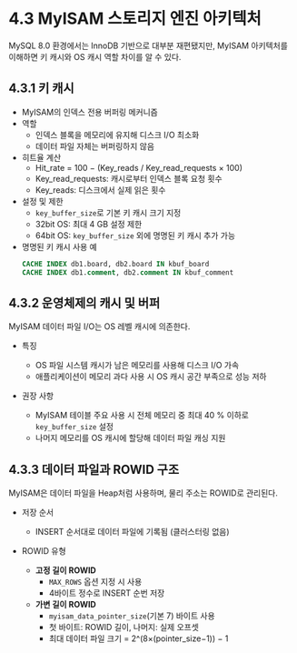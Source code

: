 # 4.3 MyISAM 스토리지 엔진 아키텍처  
MySQL 8.0 환경에서는 InnoDB 기반으로 대부분 재편됐지만, MyISAM 아키텍처를 이해하면 키 캐시와 OS 캐시 역할 차이를 알 수 있다.

## 4.3.1 키 캐시  
- MyISAM의 인덱스 전용 버퍼링 메커니즘  
- 역할  
  - 인덱스 블록을 메모리에 유지해 디스크 I/O 최소화  
  - 데이터 파일 자체는 버퍼링하지 않음  
- 히트율 계산  
  - Hit_rate = 100 − (Key_reads / Key_read_requests × 100)  
  - Key_read_requests: 캐시로부터 인덱스 블록 요청 횟수  
  - Key_reads: 디스크에서 실제 읽은 횟수  
- 설정 및 제한  
  - `key_buffer_size`로 기본 키 캐시 크기 지정  
  - 32bit OS: 최대 4 GB 설정 제한  
  - 64bit OS: `key_buffer_size` 외에 명명된 키 캐시 추가 가능  
- 명명된 키 캐시 사용 예  
  ```sql
  CACHE INDEX db1.board, db2.board IN kbuf_board
  CACHE INDEX db1.comment, db2.comment IN kbuf_comment
  ```

## 4.3.2 운영체제의 캐시 및 버퍼  
MyISAM 데이터 파일 I/O는 OS 레벨 캐시에 의존한다.

- 특징  
  - OS 파일 시스템 캐시가 남은 메모리를 사용해 디스크 I/O 가속  
  - 애플리케이션이 메모리 과다 사용 시 OS 캐시 공간 부족으로 성능 저하  

- 권장 사항  
  - MyISAM 테이블 주요 사용 시 전체 메모리 중 최대 40 % 이하로 `key_buffer_size` 설정  
  - 나머지 메모리를 OS 캐시에 할당해 데이터 파일 캐싱 지원  

## 4.3.3 데이터 파일과 ROWID 구조  
MyISAM은 데이터 파일을 Heap처럼 사용하며, 물리 주소는 ROWID로 관리된다.

- 저장 순서  
  - INSERT 순서대로 데이터 파일에 기록됨 (클러스터링 없음)  

- ROWID 유형  
  - **고정 길이 ROWID**  
    - `MAX_ROWS` 옵션 지정 시 사용  
    - 4바이트 정수로 INSERT 순번 저장  
  - **가변 길이 ROWID**  
    - `myisam_data_pointer_size`(기본 7) 바이트 사용  
    - 첫 바이트: ROWID 길이, 나머지: 실제 오프셋  
    - 최대 데이터 파일 크기 = 2^(8×(pointer_size−1)) − 1  

